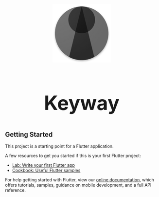 <dl align="center">  
  <dt>
    <img width="192" height="192" src="https://raw.githubusercontent.com/fiorcode/keyway/master/assets/icon.png">
  </dt>
  <dt>
    <h2 style="font-size:64px;">Keyway</h2>
  </dt>
</dl>

## Getting Started

This project is a starting point for a Flutter application.

A few resources to get you started if this is your first Flutter project:

- [Lab: Write your first Flutter app](https://flutter.dev/docs/get-started/codelab)
- [Cookbook: Useful Flutter samples](https://flutter.dev/docs/cookbook)

For help getting started with Flutter, view our
[online documentation](https://flutter.dev/docs), which offers tutorials,
samples, guidance on mobile development, and a full API reference.
